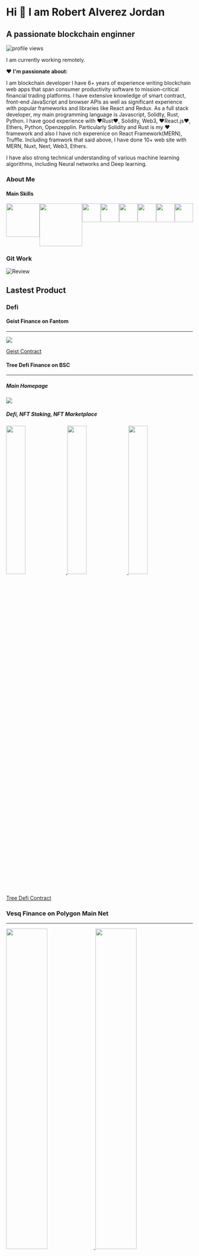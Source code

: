# Hi 👋 I am Robert Alverez Jordan
## A passionate blockchain enginner
![profile views](./doc/profileview.svg)

I am currently working remotely.

❤️ **I'm passionate about:**

I am blockchain developer
 I have 6+ years of experience writing blockchain web apps that span consumer productivity software to mission-critical financial trading platforms. I have extensive knowledge of smart contract, front-end JavaScript and browser APIs as well as significant experience with popular frameworks and libraries like React and Redux. As a full stack developer, my main programming language is Javascript, Solidty, Rust, Python. I have good experience with ❤️Rust❤️, Solidity, Web3, ❤️React.js❤️, Ethers, Python, Openzepplin. Particularly Solidity and Rust is my ❤️ framework and also I have rich experenice on React Framework(MERN), Truffle. Including framwork that said above, I have done 10+ web site with MERN, Nuxt, Next, Web3, Ethers.

I have also strong technical understanding of various machine learning algorithms, including Neural networks and Deep learning.

### About Me
#### Main Skills
<div style='display: flex; '>
<img src='./doc/rust.png' width='90'>
<img src='./doc/solidity.png' width='115'>
<img src='./doc/web3.webp' width='50'>
<img src='./doc/react.svg' width='50'>
<img src='./doc/aws.svg' width='50'>
<img src='./doc/js.svg' width='50'>
<img src='./doc/mongodb.svg' width='50'>
<img src='./doc/mysql.svg' width='50'>
</div>


### Git Work
![Review](./doc/review.svg)

## Lastest Product
### Defi
#### Geist Finance on Fantom
---
<a href='https://geist.finance/markets' target='_blank'>
<img src='./project/geist_finance.png'></img>
</a>

[Geist Contract](https://github.com/goldenstar111/Geist-Finance-Contracts)


#### Tree Defi Finance on BSC
---
##### Main Homepage
<a href='https://app.treedefi.com/' target='_blank'>
<img src='./project/treedefi.png'></img>
</a>

##### Defi, NFT Staking, NFT Marketplace
<a href='https://dex.treedefi.com/' target='_blank'>
<img src='./project/treedefi_dex.png' width='32%'></img>
</a>
<a href='https://nft.treedefi.com/' target='_blank'>
<img src='./project/treedefi_marketplace.png' width='32%'></img>
</a>
<a href='https://nft.treedefi.com/merchandise' target='_blank'>
<img src='./project/treedefi_nftstaking.png' width='32%'></img>
</a>

[Tree Defi Contract](https://github.com/goldenstar111/treedefi-contracts)


### Vesq Finance on Polygon Main Net
---
<a href='https://vesq.io' target='_blank'>
<img src='./project/vesq_home.png' width='47%'></img>
</a>
<a href='https://app.vesq.io' target='_blank'>
<img src='./project/vesq_stake.png' width='47%'></img>
</a>

[Vesq Finance Frontend - React-web3](https://github.com/goldenstar111/VESQ-DAO)

### Blockchain Domain Name Service on Fantom
---
#### [FNS](https://fantomdomains.io/)
<a href='https://fantomnameservice.netlify.app/' target='_blank'>
<img src='./project/fns_home.png' width='47%'></img>
</a>
<a href='https://fantomnameservice.netlify.app/search/aaa' target='_blank'>
<img src='./project/fns_search.png' width='47%'></img>
</a>

- [FNS Contract](https://github.com/goldenstar111/FNS-Contract)
- [FNS Subgraph](https://github.com/goldenstar111/FNS-Subgraph)
- [FNS Metadata Service Backend](https://github.com/goldenstar111/Fns-Metadata-Service-Backend)
- [FNS Main Frontend](https://github.com/goldenstar111/FNS-App-Frontend)


### Scorpfion Dragon NFT Marketplace on BSC
---
<a href='https://scorpfionnft.netlify.app/'>
<img src='./project/scorpfion_nftmarketplace.png'></img>
</a>

- [Marketplace Contract](https://github.com/goldenstar111/Scorpfion-NFT-Contract)
- [Marketplace Subgraph]()
- [Marketplace Backend](https://github.com/goldenstar111/Scorpfion-NFT-Marketplace-on-BSC/tree/main/backend)
- [Marketplace indexer]()
- [Marketplace Main Frontend](https://github.com/goldenstar111/Scorpfion-NFT-Marketplace-on-BSC/tree/main/frontend)


### Staking
#### Bonsai NFT Staking
---
<a href='https://bonsaidefi.netlify.app/'>
<img src='./project/bonsai_nftstaking.png'></img>
</a>

- [Src](https://github.com/goldenstar111/Bonsai-NFT-Staking-App)
- [Deployed Satking Contract](https://github.com/goldenstar111/Bonsai-NFT-Staking-Contract)

#### Satin Token Staking on BSC
---
<a href='https://satintoken.com/'>
<img src='./project/satin_home.png' width='48%'></img>
</a>
<a href='https://satinsafe.space/'>
<img src='./project/satin_staking.png' width='48%'></img>
</a>

- [Src](https://github.com/goldenstar111/Satin-Staking-on-BSC)
- [Deployed Satking Contract](https://bscscan.com/address/0x66EDd71A2b816964b77351e25aD456dC50aEea42#code)

#### Avax Fomo Staking on Avax Chain
---
<a href='https://avaxfomo.netlify.app/'>
<img src='./project/avax_staking.png'></img>
</a>

- [Deployed Satking Contract](https://testnet.snowtrace.io/address/0xa7557a35fd52cd6b09ec71db2e3bfd76b5455a9c)

#### MMX Staking on Harmony Chain
---
<a href='https://stakemmx.herokuapp.com/'>
<img src='./project/mmx_staking.png'></img>
</a>

- [Deployed Satking Contract](https://explorer.harmony.one/address/0xe908142aeb76358abd0d0d0f62ee7ed982be1c75?activeTab=7)

### Presale Site
#### Atari Token Presale
---
<a href='https://defi.atarichain.com/'>
<img src='./project/atari_presale.png'></img>
</a>

- [Contract Address](https://etherscan.io/address/0x1afebf01f5ee7195c7044939e20e2fac6a60b18f#code)

#### [Benoit Token Presale]()
---
<a href='http://followupcoinpresale.com/'>
<img src='./project/benoit_presale.png'></img>
</a>

- [Src](https://github.com/goldenstar111/FollowUpCoin-Presale)
- [Contract Address](https://bscscan.com/address/0x8e35826b6B94D1Eb418Ff02415Db4c2A65a0bcBE#code)

### Blockchain Bot
---
- [Flashloan Arbitrage Bot](https://github.com/goldenstar111/Arbitrage-Bot-Between-Uniswap-and-Sushiswap)
- [Coin AddLiquidity Frontrun Attack Bot](https://github.com/goldenstar111/Sandwitch-Bot-on-Eth-Python)
- [Sandwich Bot](https://github.com/goldenstar111/Sandwitch-Bot-on-Eth-Python)
- [Pancake Prediction Betting Bot](https://github.com/goldenstar111/Prediction-Betting-Bot)
- [PinkSale Trending Bot](https://github.com/goldenstar111/PinkSale-Trending-Bot)
- [Sniper Bot](https://github.com/goldenstar111/BSC-Mempool-Sniper-Bot)
- [NFT Rarity Sniper Bot on Opensea](https://github.com/goldenstar111/NFT-Sniper-bot)
- [Frontrun Attack Bot](https://github.com/goldenstar111/Pancakeswap-Frontrun-JS-Script)

### Contact Me
#### Social Link
<div style='display: flex; '>
<img src='./doc/linkedin.png' width='90' title='+12098134202'>
<img src='./doc/twitter.png' width='100' title='+12098134202'>
</div>

#### Telecommunication
<div style='display: flex; '>
<a href='mailto:+12098134202' target='_blank' width='100'>
<img src='./doc/phone.svg' width='100' title='+12098134202'>
</a>
<a href='mailto:jordanrobert443@gmail.com' target='_blank' width='100'>
<img src='./doc/mail.svg' width='100' title='jordanrobert443@gmail.com'>
</a>
<a href='https://join.skype.com/invite/NffEWcmhlBAM' target='_blank' width='100'>
<img src='./doc/skype.svg' width='100' title='live:.cid.fd8ced07bdabb2c3'>
</a>
<a href='https://t.me/@goldenstar11111' target='_blank' width='100'>
<img src='./doc/telegram.svg' width='132' title='goldenstar11111'>
</a>
<a href='https://discordapp.com/users/CryptoSuper#4847' target='_blank' width='100'>
<img src='./doc/discord.svg' width='118' title='CryptoSuper#4847'>
</a>
<a href='https://wa.me/12098134202' target='_blank' width='100'>
<img src='./doc/whatsapp.png' width='100' title='+12098134202'>
</a>
</div>

<!--
**goldenstar111/goldenstar111** is a ✨ _special_ ✨ repository because its `README.md` (this file) appears on your GitHub profile.

Here are some ideas to get you started:

- 🔭 I’m currently working on ...
- 🌱 I’m currently learning ...
- 👯 I’m looking to collaborate on ...
- 🤔 I’m looking for help with ...
- 💬 Ask me about ...
- 📫 How to reach me: ...
- 😄 Pronouns: ...
- ⚡ Fun fact: ...
-->
